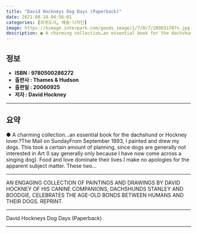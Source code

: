 ```yaml
---
title: "David Hockneys Dog Days (Paperback)"
date: 2021-08-10 04:56:01
categories: [외국도서, 예술-디자인]
image: https://bimage.interpark.com/goods_image/1/7/0/7/209831707s.jpg
description: ● A charming collection…an essential book for the dachshund or Hockney lover.?The Mail on SundayFrom September 1993, I painted and drew my dogs. This took a ce
---
```


## **정보**

- **ISBN : 9780500286272**
- **출판사 : Thames & Hudson**
- **출판일 : 20060925**
- **저자 : David Hockney**

------



## **요약**

●  A charming collection…an essential book for the dachshund or Hockney lover.?The Mail on SundayFrom September 1993, I painted and drew my dogs. This took a certain amount of planning, since dogs are generally not interested in Art (I say generally only because I have now come across a singing dog). Food and love dominate their lives.I make no apologies for the apparent subject matter. These two...

------

AN ENGAGING COLLECTION OF PAINTINGS AND DRAWINGS BY DAVID HOCKNEY OF HIS CANINE COMPANIONS, DACHSHUNDS STANLEY AND BOODGIE, CELEBRATES THE AGE-OLD BONDS BETWEEN HUMANS AND THEIR DOGS. REPRINT.

------


David Hockneys Dog Days (Paperback) 

------


